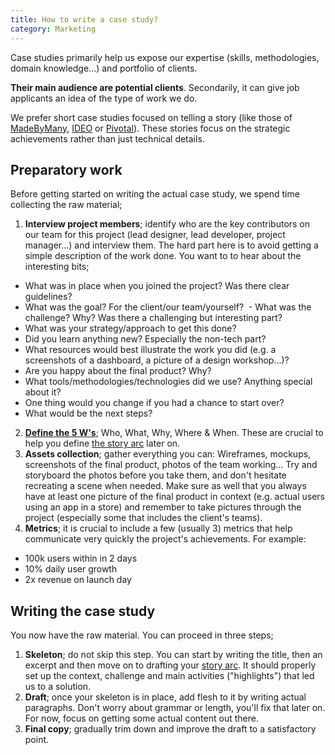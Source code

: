```yaml
---
title: How to write a case study?
category: Marketing
---
```


Case studies primarily help us expose our expertise (skills, methodologies, domain knowledge...) and portfolio of clients.

**Their main audience are potential clients**. Secondarily, it can give job applicants an idea of the type of work we do.

We prefer short case studies focused on telling a story (like those of [MadeByMany](https://madebymany.com/case-studies/a-world-class-museum-embraces-digital-and-wins), [IDEO](https://www.ideo.com/case-study/cultivating-creative-competitiveness-for-europes-biggest-fashion-platform) or [Pivotal](https://pivotal.io/imapivot/citi)). These stories focus on the strategic achievements rather than just technical details.

## Preparatory work

Before getting started on writing the actual case study, we spend time collecting the raw material;

1. **Interview project members**; identify who are the key contributors on our team for this project (lead designer, lead developer, project manager...) and interview them. The hard part here is to avoid getting a simple description of the work done. You want to to hear about the interesting bits;
  - What was in place when you joined the project? Was there clear guidelines?
  - What was the goal? For the client/our team/yourself?
  - What was the challenge? Why? Was there a challenging but interesting part?
  - What was your strategy/approach to get this done?
  - Did you learn anything new? Especially the non-tech part?
  - What resources would best illustrate the work you did (e.g. a screenshots of a dashboard, a picture of a design workshop...)?
  - Are you happy about the final product? Why?
  - What tools/methodologies/technologies did we use? Anything special about it?
  - One thing would you change if you had a chance to start over?
  - What would be the next steps?
2. **[Define the 5 W's](https://en.wikipedia.org/wiki/Five_Ws)**; Who, What, Why, Where & When. These are crucial to help you define [the story arc](https://en.wikipedia.org/wiki/Story_arc) later on.
3. **Assets collection**; gather everything you can: Wireframes, mockups, screenshots of the final product, photos of the team working... Try and storyboard the photos before you take them, and don't hesitate recreating a scene when needed. Make sure as well that you always have at least one picture of the final product in context (e.g. actual users using an app in a store) and remember to take pictures through the project (especially some that includes the client's teams).
4. **Metrics**; it is crucial to include a few (usually 3) metrics that help communicate very quickly the project's achievements. For example:
  - 100k users within in 2 days
  - 10% daily user growth
  - 2x revenue on launch day

## Writing the case study

You now have the raw material. You can proceed in three steps;

1. **Skeleton**; do not skip this step. You can start by writing the title, then an excerpt and then move on to drafting your [story arc](https://www.thoughtco.com/what-is-narrative-arc-in-literature-852484). It should properly set up the context, challenge and main activities ("highlights") that led us to a solution.
2. **Draft**; once your skeleton is in place, add flesh to it by writing actual paragraphs. Don't worry about grammar or length, you'll fix that later on. For now, focus on getting some actual content out there.
3. **Final copy**; gradually trim down and improve the draft to a satisfactory point.
